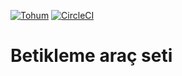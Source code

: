 [![Tohum](https://omu.sh/assets/seed.svg)](https://omu.sh "Tohum proje")
[![CircleCI](https://circleci.com/gh/omu/she.svg)](https://circleci.com/gh/omu/she)

Betikleme araç seti
===================

